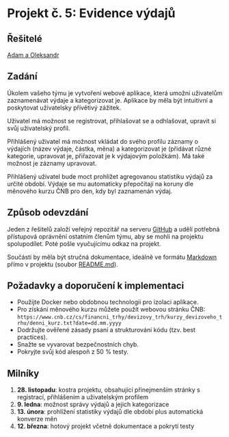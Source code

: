# Projekt č. 5: Evidence výdajů

## Řešitelé
[Adam a Oleksandr](https://github.com/adamzugarek1/expenses_records)

## Zadání
Úkolem vašeho týmu je vytvoření webové aplikace, která umožní uživatelům zaznamenávat výdaje a kategorizovat je. Aplikace by měla být intuitivní a poskytovat uživatelsky přívětivý zážitek.

Uživatel má možnost se registrovat, přihlašovat se a odhlašovat, upravit si svůj uživatelský profil.

Přihlášený uživatel má možnost vkládat do svého profilu záznamy o výdajích (název výdaje, částka, měna) a kategorizovat je (přidávat různé kategorie, upravovat je, přiřazovat je k výdajovým položkám). Má také možnost je záznamy upravovat.

Přihlášený uživatel bude moct prohlížet agregovanou statistiku výdajů za určité období. Výdaje se mu automaticky přepočítají na koruny dle měnového kurzu ČNB pro den, kdy byl zaznamenán výdaj.

## Způsob odevzdání
Jeden z řešitelů založí veřejný repozitář na serveru [GitHub](https://github.com/) a udělí potřebná přístupová oprávnění ostatním členům týmu, aby se mohli na projektu spolupodílet. Poté pošle vyučujícímu odkaz na projekt.

Součástí by měla být stručná dokumentace, ideálně ve formátu [Markdown](https://www.markdownguide.org/) přímo v projektu (soubor [README.md](https://docs.github.com/en/repositories/managing-your-repositorys-settings-and-features/customizing-your-repository/about-readmes)).

## Požadavky a doporučení k implementaci
 * Použijte Docker nebo obdobnou technologii pro izolaci aplikace.
 * Pro získání měnového kurzu můžete použít webovou stránku ČNB: `https://www.cnb.cz/cs/financni_trhy/devizovy_trh/kurzy_devizoveho_trhu/denni_kurz.txt?date=dd.mm.yyyy`
 * Dodržujte ověřené zásady psaní a strukturování kódu (tzv. best practices).
 * Snažte se vyvarovat bezpečnostních chyb.
 * Pokryjte svůj kód alespoň z 50 % testy.

## Milníky
 1. **28. listopadu**: kostra projektu, obsahující přinejmenším stránky s registrací, přihlášením a uživatelským profilem
 2. **9. ledna**: možnost správy výdajů a jejich  kategorizace
 3. **13. února**: prohlížení statistiky výdajů dle období plus automatická konverze měn
 4. **12. března**: hotový projekt včetně dokumentace a pokrytí testy
